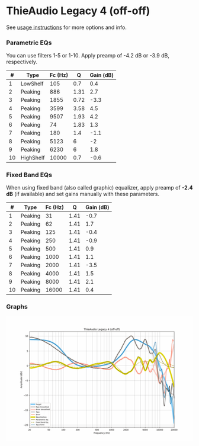 # ThieAudio Legacy 4 (off-off)
See [usage instructions](https://github.com/jaakkopasanen/AutoEq#usage) for more options and info.

### Parametric EQs
You can use filters 1-5 or 1-10. Apply preamp of -4.2 dB or -3.9 dB, respectively.

|   # | Type      |   Fc (Hz) |    Q |   Gain (dB) |
|-----|-----------|-----------|------|-------------|
|   1 | LowShelf  |       105 | 0.7  |         0.4 |
|   2 | Peaking   |       886 | 1.31 |         2.7 |
|   3 | Peaking   |      1855 | 0.72 |        -3.3 |
|   4 | Peaking   |      3599 | 3.58 |         4.5 |
|   5 | Peaking   |      9507 | 1.93 |         4.2 |
|   6 | Peaking   |        74 | 1.83 |         1.3 |
|   7 | Peaking   |       180 | 1.4  |        -1.1 |
|   8 | Peaking   |      5123 | 6    |        -2   |
|   9 | Peaking   |      6230 | 6    |         1.8 |
|  10 | HighShelf |     10000 | 0.7  |        -0.6 |

### Fixed Band EQs
When using fixed band (also called graphic) equalizer, apply preamp of **-2.4 dB** (if available) and set gains manually with these parameters.

|   # | Type    |   Fc (Hz) |    Q |   Gain (dB) |
|-----|---------|-----------|------|-------------|
|   1 | Peaking |        31 | 1.41 |        -0.7 |
|   2 | Peaking |        62 | 1.41 |         1.7 |
|   3 | Peaking |       125 | 1.41 |        -0.4 |
|   4 | Peaking |       250 | 1.41 |        -0.9 |
|   5 | Peaking |       500 | 1.41 |         0.9 |
|   6 | Peaking |      1000 | 1.41 |         1.1 |
|   7 | Peaking |      2000 | 1.41 |        -3.5 |
|   8 | Peaking |      4000 | 1.41 |         1.5 |
|   9 | Peaking |      8000 | 1.41 |         2.1 |
|  10 | Peaking |     16000 | 1.41 |         0.4 |

### Graphs
![](./ThieAudio%20Legacy%204%20(off-off).png)

